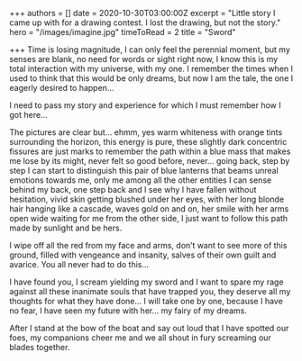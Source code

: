 +++
authors = []
date = 2020-10-30T03:00:00Z
excerpt = "Little story I came up with for a drawing contest. I lost the drawing, but not the story."
hero = "/images/imagine.jpg"
timeToRead = 2
title = "Sword"

+++
Time is losing magnitude, I can only feel the perennial moment, but my senses are blank, no need for words or sight right now, I know this is my total interaction with my universe, with my one. I remember the times when I used to think that this would be only dreams, but now I am the tale, the one I eagerly desired to happen…

I need to pass my story and experience for which I must remember how I got here…

The pictures are clear but… ehmm, yes warm whiteness with orange tints surrounding the horizon, this energy is pure, these slightly dark concentric fissures are just marks to remember the path within a blue mass that makes me lose by its might, never felt so good before, never… going back, step by step I can start to distinguish this pair of blue lanterns that beams unreal emotions towards me, only me among all the other entities I can sense behind my back, one step back and I see why I have fallen without hesitation, vivid skin getting blushed under her eyes, with her long blonde hair hanging like a cascade, waves gold on and on, her smile with her arms open wide waiting for me from the other side, I just want to follow this path made by sunlight and be hers.

I wipe off all the red from my face and arms, don’t want to see more of this ground, filled with vengeance and insanity, salves of their own guilt and avarice. You all never had to do this…

I have found you, I scream yielding my sword and I want to spare my rage against all these inanimate souls that have trapped you, they deserve all my thoughts for what they have done… I will take one by one, because I have no fear, I have seen my future with her… my fairy of my dreams.

After I stand at the bow of the boat and say out loud that I have spotted our foes, my companions cheer me and we all shout in fury screaming our blades together.